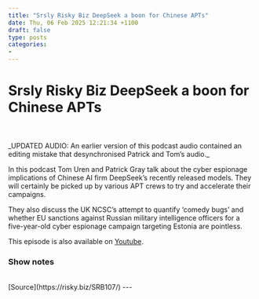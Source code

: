 ```yaml
---
title: "Srsly Risky Biz DeepSeek a boon for Chinese APTs"
date: Thu, 06 Feb 2025 12:21:34 +1100
draft: false
type: posts
categories: 
- 
---
```

# Srsly Risky Biz DeepSeek a boon for Chinese APTs

<br/>

<br/>
_UPDATED AUDIO: An earlier version of this podcast audio contained an editing mistake that desynchronised Patrick and Tom’s audio._

In this podcast Tom Uren and Patrick Gray talk about the cyber espionage implications of Chinese AI firm DeepSeek’s recently released models. They will certainly be picked up by various APT crews to try and accelerate their campaigns.

They also discuss the UK NCSC’s attempt to quantify ‘comedy bugs’ and whether EU sanctions against Russian military intelligence officers for a five-year-old cyber espionage campaign targeting Estonia are pointless.

This episode is also available on [Youtube](https://youtu.be/qltnlvvlCTE).

### Show notes

<br/>
[Source](https://risky.biz/SRB107/)
---
